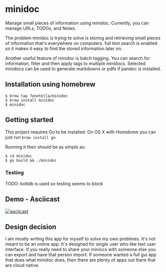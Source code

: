 # minidoc

Manage small pieces of information using minidoc. Currently, you can manage URLs, TODOs, and Notes. 

The problem minidoc is trying to solve is storing and retrieving small pieces of information that's everywhere on computers. full text search is enabled so it makes it easy to find the stored information later on.

Another useful feature of minidoc is batch tagging. You can search for information, filter and then apply tags to multiple minidocs. Selected minidocs can be used to generate markdowns or pdfs if pandoc is installed. 

## Installation using homebrew
```console
$ brew tap 7onetella/minidoc
$ brew install minidoc
$ minidoc
```

## Getting started

This project requires Go to be installed. On OS X with Homebrew you can just run `brew install go`.

Running it then should be as simple as:

```console
$ cd minidoc
$ go build && ./minidoc
```

### Testing
TODO: boltdb is used so testing seems to block

## Demo - Asciicast
[![asciicast](https://asciinema.org/a/MoSChtTE6KuLhzg4w0TJl8Puv.svg)](https://asciinema.org/a/MoSChtTE6KuLhzg4w0TJl8Puv)

## Design decision

I am mostly writing this app for myself to solve my own problmes. It's not meant to be an online app. It's designed for single user who like text user interface. If you really need to share your miniocs with someone else you can export and have that person import. If someone wanted a full gui app that does what minidoc does, then there are plenty of apps out there that are cloud native. 



